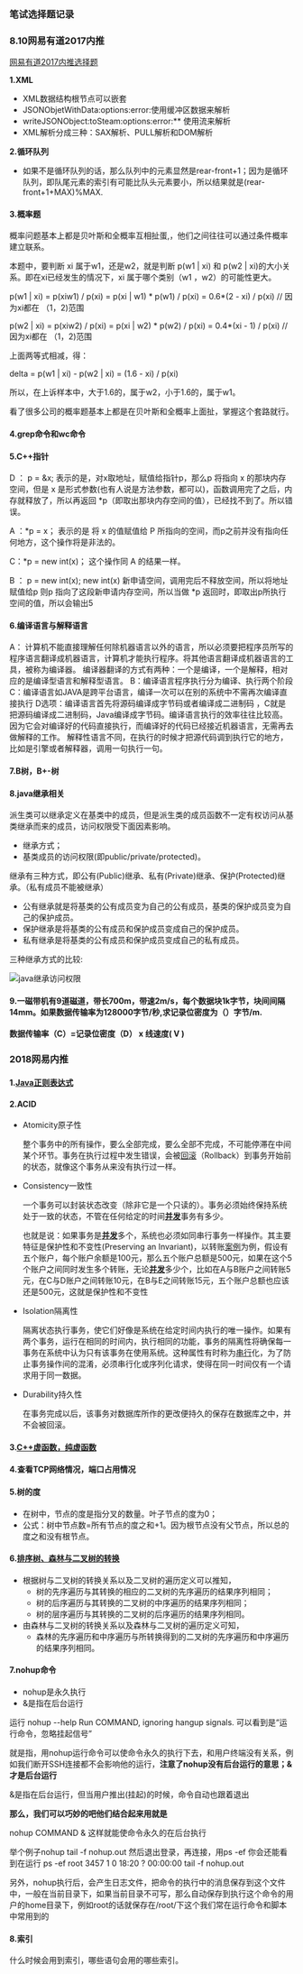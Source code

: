 ### 笔试选择题记录

### 8.10网易有道2017内推

[网易有道2017内推选择题](https://www.nowcoder.com/test/2532737/summary)

**1.XML**

- XML数据结构根节点可以嵌套
- JSONObjetWithData:options:error:使用缓冲区数据来解析
- writeJSONObject:toSteam:options:error:** 使用流来解析
- XML解析分成三种：SAX解析、PULL解析和DOM解析

**2.循环队列**

- 如果不是循环队列的话，那么队列中的元素显然是rear-front+1；因为是循环队列，即队尾元素的索引有可能比队头元素要小，所以结果就是(rear-front+1+MAX)%MAX.

#### 3.概率题

概率问题基本上都是贝叶斯和全概率互相扯蛋,，他们之间往往可以通过条件概率建立联系。

本题中，要判断 xi 属于w1，还是w2，就是判断 p(w1 | xi)  和 p(w2 | xi)的大小关系。即在xi已经发生的情况下，xi 属于哪个类别（w1 ，w2）的可能性更大。

p(w1 | xi) = p(xiw1) / p(xi) = p(xi | w1) * p(w1) / p(xi) = 0.6*(2 - xi) / p(xi)   // 因为xi都在 （1，2)范围

p(w2 | xi) = p(xiw2) / p(xi) = p(xi | w2) * p(w2) / p(xi) = 0.4*(xi - 1) / p(xi)   // 因为xi都在 （1，2)范围

上面两等式相减，得：

delta = p(w1 | xi) - p(w2 | xi) = (1.6 - xi) / p(xi)

所以，在上诉样本中，大于1.6的，属于w2，小于1.6的，属于w1。

看了很多公司的概率题基本上都是在贝叶斯和全概率上面扯，掌握这个套路就行。

#### 4.grep命令和wc命令

#### 5.C++指针

 D ： p = &x;  表示的是，对x取地址，赋值给指针p，那么p 将指向 x 的那块内存空间，但是 x  是形式参数(也有人说是方法参数，都可以)，函数调用完了之后，内存就释放了，所以再返回 *p（即取出那块内存空间的值），已经找不到了。所以错误。

A ：*p = x；  表示的是 将 x 的值赋值给 P 所指向的空间，而p之前并没有指向任何地方，这个操作将是非法的。

C：*p = new int(x)；   这个操作同 A 的结果一样。

B  ： p = new int(x);  new int(x) 新申请空间，调用完后不释放空间，所以将地址赋值给p 则p 指向了这段新申请内存空间，所以当做  *p 返回时，即取出p所执行空间的值，所以会输出5

#### 6.编译语言与解释语言

A： 计算机不能直接理解任何除机器语言以外的语言，所以必须要把程序员所写的程序语言翻译成机器语言，计算机才能执行程序。将其他语言翻译成机器语言的工具，被称为编译器。 编译器翻译的方式有两种：一个是编译，一个是解释，相对应的是编译型语言和解释型语言。
B：编译语言程序执行分为编译、执行两个阶段
C：编译语言如JAVA是跨平台语言，编译一次可以在别的系统中不需再次编译直接执行
D选项：编译语言首先将源码编译成字节码或者编译成二进制码 ，C就是把源码编译成二进制码，Java编译成字节码。编译语言执行的效率往往比较高。因为它会对编译好的代码直接执行，而编译好的代码已经接近机器语言，无需再去做解释的工作。 解释性语言不同，在执行的时候才把源代码调到执行它的地方，比如是引擎或者解释器，调用一句执行一句。

#### 7.B树，B+-树

#### 8.java继承相关

派生类可以继承定义在基类中的成员，但是派生类的成员函数不一定有权访问从基类继承而来的成员，访问权限受下面因素影响。

- 继承方式；
- 基类成员的访问权限(即public/private/protected)。

继承有三种方式，即公有(Public)继承、私有(Private)继承、保护(Protected)继承。（私有成员不能被继承）

- 公有继承就是将基类的公有成员变为自己的公有成员，基类的保护成员变为自己的保护成员。
- 保护继承是将基类的公有成员和保护成员变成自己的保护成员。
- 私有继承是将基类的公有成员和保护成员变成自己的私有成员。

三种继承方式的比较:

![java继承访问权限](E:\笔记\刷笔试题记录\java继承访问权限.png)

#### 9.一磁带机有9道磁道，带长700m，带速2m/s，每个数据块1k字节，块间间隔14mm。如果数据传输率为128000字节/秒,求记录位密度为（）字节/m.

**数据传输率（C）=记录位密度（D） x   线速度( V )**

### 2018网易内推

#### 1.[Java正则表达式](E:\笔记\刷笔试题记录\java正则表达式)

#### 2.ACID

- Atomicity原子性

  整个事务中的所有操作，要么全部完成，要么全部不完成，不可能停滞在中间某个环节。事务在执行过程中发生错误，会被[回滚](https://baike.baidu.com/item/%E5%9B%9E%E6%BB%9A)（Rollback）到事务开始前的状态，就像这个事务从来没有执行过一样。

- Consistency一致性

  一个事务可以封装状态改变（除非它是一个只读的）。事务必须始终保持系统处于一致的状态，不管在任何给定的时间[**并发**](https://baike.baidu.com/item/%E5%B9%B6%E5%8F%91)事务有多少。

  也就是说：如果事务是[**并发**](https://baike.baidu.com/item/%E5%B9%B6%E5%8F%91)多个，系统也必须如同串行事务一样操作。其主要特征是保护性和不变性(Preserving an Invariant)，以转账[案例](https://baike.baidu.com/item/%E6%A1%88%E4%BE%8B)为例，假设有五个账户，每个账户余额是100元，那么五个账户总额是500元，如果在这个5个账户之间同时发生多个转账，无论[**并发**](https://baike.baidu.com/item/%E5%B9%B6%E5%8F%91)多少个，比如在A与B账户之间转账5元，在C与D账户之间转账10元，在B与E之间转账15元，五个账户总额也应该还是500元，这就是保护性和不变性

- Isolation隔离性

  隔离状态执行事务，使它们好像是系统在给定时间内执行的唯一操作。如果有两个事务，运行在相同的时间内，执行相同的功能，事务的隔离性将确保每一事务在系统中认为只有该事务在使用系统。这种属性有时称为[串行](https://baike.baidu.com/item/%E4%B8%B2%E8%A1%8C)化，为了防止事务操作间的混淆，必须串行化或序列化请求，使得在同一时间仅有一个请求用于同一数据。

- Durability持久性

  在事务完成以后，该事务对数据库所作的更改便持久的保存在数据库之中，并不会被回滚。

#### 3.[C++虚函数，纯虚函数](http://www.jianshu.com/writer#/notebooks/11526047/notes/11029454)

#### 4.查看TCP网络情况，端口占用情况



#### 5.树的度

- 在树中，节点的度是指分叉的数量。叶子节点的度为0；
- 公式：树中节点数=所有节点的度之和+1。因为根节点没有父节点，所以总的度之和没有根节点。

#### 6.[排序树、森林与二叉树的转换](http://www.cnblogs.com/xxiaoye/p/3642533.html)

- 根据树与二叉树的转换关系以及二叉树的遍历定义可以推知，
  - 树的先序遍历与其转换的相应的二叉树的先序遍历的结果序列相同；
  - 树的后序遍历与其转换的二叉树的中序遍历的结果序列相同；
  - 树的层序遍历与其转换的二叉树的后序遍历的结果序列相同。
- 由森林与二叉树的转换关系以及森林与二叉树的遍历定义可知，
  - 森林的先序遍历和中序遍历与所转换得到的二叉树的先序遍历和中序遍历的结果序列相同。

#### 7.nohup命令

- nohup是永久执行
- &是指在后台运行

运行 nohup --help
Run COMMAND, ignoring hangup signals. 可以看到是“运行命令，忽略挂起信号”

就是指，用nohup运行命令可以使命令永久的执行下去，和用户终端没有关系，例如我们断开SSH连接都不会影响他的运行，**注意了nohup没有后台运行的意思；&才是后台运行**

&是指在后台运行，但当用户推出(挂起)的时候，命令自动也跟着退出

**那么，我们可以巧妙的吧他们结合起来用就是**

nohup COMMAND &
这样就能使命令永久的在后台执行

举个例子nohup tail -f nohup.out
然后退出登录，再连接，用ps -ef 你会还能看到在运行
ps -ef
root      3457     1  0 18:20 ?        00:00:00 tail -f nohup.out

另外，nohup执行后，会产生日志文件，把命令的执行中的消息保存到这个文件中，一般在当前目录下，如果当前目录不可写，那么自动保存到执行这个命令的用户的home目录下，例如root的话就保存在/root/下这个我们常在运行命令和脚本中常用到的

#### 8.索引

什么时候会用到索引，哪些语句会用的哪些索引。